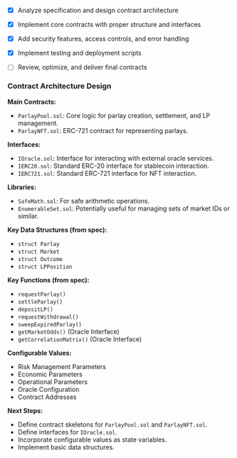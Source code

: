 - [x] Analyze specification and design contract architecture
- [x] Implement core contracts with proper structure and interfaces
- [x] Add security features, access controls, and error handling
- [x] Implement testing and deployment scripts
- [ ] Review, optimize, and deliver final contracts




### Contract Architecture Design

**Main Contracts:**
- `ParlayPool.sol`: Core logic for parlay creation, settlement, and LP management.
- `ParlayNFT.sol`: ERC-721 contract for representing parlays.

**Interfaces:**
- `IOracle.sol`: Interface for interacting with external oracle services.
- `IERC20.sol`: Standard ERC-20 interface for stablecoin interaction.
- `IERC721.sol`: Standard ERC-721 interface for NFT interaction.

**Libraries:**
- `SafeMath.sol`: For safe arithmetic operations.
- `EnumerableSet.sol`: Potentially useful for managing sets of market IDs or similar.

**Key Data Structures (from spec):**
- `struct Parlay`
- `struct Market`
- `struct Outcome`
- `struct LPPosition`

**Key Functions (from spec):**
- `requestParlay()`
- `settleParlay()`
- `depositLP()`
- `requestWithdrawal()`
- `sweepExpiredParlay()`
- `getMarketOdds()` (Oracle Interface)
- `getCorrelationMatrix()` (Oracle Interface)

**Configurable Values:**
- Risk Management Parameters
- Economic Parameters
- Operational Parameters
- Oracle Configuration
- Contract Addresses

**Next Steps:**
- Define contract skeletons for `ParlayPool.sol` and `ParlayNFT.sol`.
- Define interfaces for `IOracle.sol`.
- Incorporate configurable values as state variables.
- Implement basic data structures.



